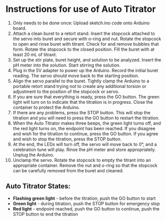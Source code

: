 #  Instructions for use of Auto Titrator

1.  Only needs to be done once: Upload sketch.ino code onto Arduino board.
2.  Attach a clean buret to a retort stand.  Insert the stopcock attached to the servo into buret and secure with o-ring and nut.  Rotate the stopcock to open and rinse buret with titrant.  Check for and remove bubbles that form.  Rotate the stopcock to the closed position.  Fill the buret with at least 20 mL of titrant.
3.  Set up the stir plate, buret height, and solution to be analyzed.  Insert the pH meter into the solution.  Start stirring the solution.
4.  Plug in the 5V adapter to power up the Arduino.  Record the initial buret reading.  The servo should move back to the starting position.
5.  Align the servo parallel to the buret. Tightly clamp the Arduino to a portable retort stand trying not to create any additional torsion or adjustment to the position of the stopcock or servo.
6.  If you are sure that everything is ready, press the GO button.  The green light will turn on to indicate that the titration is in progress.  Close the container to protect the Arduino.
7.  If there are any problems, press the STOP button.  This will stop the titration and you will need to press the GO button to restart the titration.
8.  When the Auto Titrator makes three beeps, the green light turns off, and the red light turns on, the endpoint has been reached.  If you disagree and wish for the titration to continue, press the GO button.  If you agree and wish to stop the titration, press the STOP button.
9.  At the end, the LEDs will turn off, the servo will move back to 0°, and a celebration tune will play.  Rinse the pH meter and store appropriately.   Unplug the Arduino.
10.  Unclamp the servo.  Rotate the stopcock to empty the titrant into an appropriate container.  Remove the nut and o-ring so that the stopcock can be carefully removed from the buret and cleaned.

##  Auto Titrator States:
-  **Flashing green light** - before the titration, push the GO button to start
-  **Green light** - during titration, push the STOP button for emergency stop
-  **Red light** - endpoint reached, push the GO button to continue, push the STOP button to end the titration
